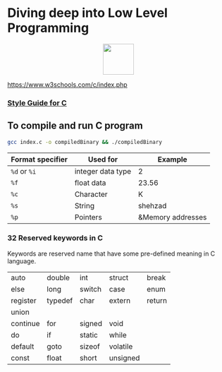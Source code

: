 # Diving deep into Low Level Programming

<p align="center">
<img src="https://skillicons.dev/icons?i=c" width="70" /></p>

https://www.w3schools.com/c/index.php

### [Style Guide for C](https://cs50.readthedocs.io/style/c/)

## To compile and run C program

```bash
gcc index.c -o compiledBinary && ./compiledBinary
```

| **Format specifier** | **Used for**      | **Example**       |
| -------------------- | ----------------- | ----------------- |
| `%d` or `%i`         | integer data type | 2                 |
| `%f`                 | float data        | 23.56             |
| `%c`                 | Character         | K                 |
| `%s`                 | String            | shehzad           |
| `%p`                 | Pointers          | &Memory addresses |

### 32 Reserved keywords in C

Keywords are reserved name that have some pre-defined meaning in C language.

|          |         |        |          |       |
| -------- | ------- | ------ | -------- | ----- |
| auto     | double  | int    | struct   | break |
| else     | long    | switch | case     | enum  |
| register | typedef | char     | extern  | return |
| union    |
| continue | for     | signed | void     |
| do       | if      | static | while    |
| default  | goto    | sizeof | volatile |
| const    | float   | short  | unsigned |
